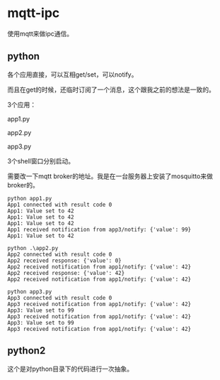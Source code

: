 # mqtt-ipc
使用mqtt来做ipc通信。

## python

各个应用直接，可以互相get/set，可以notify。

而且在get的时候，还临时订阅了一个消息，这个跟我之前的想法是一致的。

3个应用：

app1.py

app2.py

app3.py

3个shell窗口分别启动。

需要改一下mqtt broker的地址。我是在一台服务器上安装了mosquitto来做broker的。

```
python app1.py
App1 connected with result code 0
App1: Value set to 42
App1: Value set to 42
App1: Value set to 42
App1 received notification from app3/notify: {'value': 99}
App1: Value set to 42
```

```
python .\app2.py
App2 connected with result code 0
App2 received response: {'value': 0}
App2 received notification from app1/notify: {'value': 42}
App2 received response: {'value': 42}
App2 received notification from app1/notify: {'value': 42}
```



```
python app3.py
App3 connected with result code 0
App3 received notification from app1/notify: {'value': 42}
App3: Value set to 99
App3 received notification from app1/notify: {'value': 42}
App3: Value set to 99
App3 received notification from app1/notify: {'value': 42}
```

## python2

这个是对python目录下的代码进行一次抽象。



